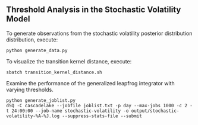 ## Threshold Analysis in the Stochastic Volatility Model

To generate observations from the stochastic volatility posterior distribution distribution, execute:
```
python generate_data.py
```
To visualize the transition kernel distance, execute:
```
sbatch transition_kernel_distance.sh
```
Examine the performance of the generalized leapfrog integrator with varying thresholds.
```
python generate_joblist.py
dSQ -C cascadelake --jobfile joblist.txt -p day --max-jobs 1000 -c 2 -t 24:00:00 --job-name stochastic-volatility -o output/stochastic-volatility-%A-%J.log --suppress-stats-file --submit
```
